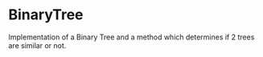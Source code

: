 # BinaryTree
Implementation of a Binary Tree and a method which determines if 2 trees are similar or not.
